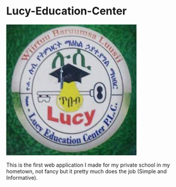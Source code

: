 # Lucy-Education-Center


![Alt text](IMG_20250709_195726_339.jpg)

This is the first web application I made for my private school in my hometown, not fancy but it pretty much does the job (Simple and Informative).